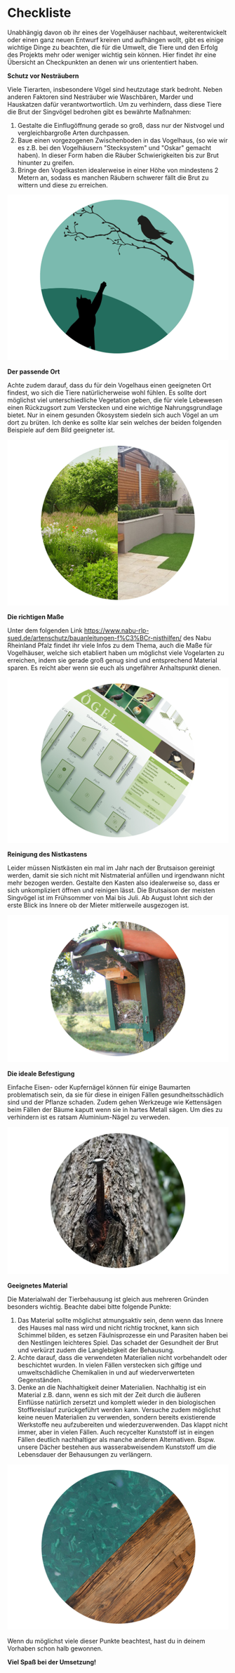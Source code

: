 # Checkliste

Unabhängig davon ob ihr eines der Vogelhäuser nachbaut, weiterentwickelt oder einen ganz neuen Entwurf kreiren und aufhängen wollt, gibt es einige wichtige Dinge zu beachten, die für die Umwelt, die Tiere und den Erfolg des Projekts mehr oder weniger wichtig sein können. 
Hier findet ihr eine Übersicht an Checkpunkten an denen wir uns oriententiert haben. 

__Schutz vor Nesträubern__

Viele Tierarten, insbesondere Vögel sind heutzutage stark bedroht. Neben anderen Faktoren sind Nesträuber wie Waschbären, Marder und Hauskatzen dafür verantwortwortlich. Um zu verhindern, dass diese Tiere die Brut der Singvögel bedrohen gibt es bewährte Maßnahmen:

1. Gestalte die Einflugöffnung gerade so groß, dass nur der Nistvogel und vergleichbargroße Arten durchpassen.
2. Baue einen vorgezogenen Zwischenboden in das Vogelhaus, (so wie wir es z.B. bei den Vogelhäusern "Stecksystem" und "Oskar" gemacht haben).
   In dieser Form haben die Räuber Schwierigkeiten bis zur Brut hinunter zu greifen. 
4. Bringe den Vogelkasten idealerweise in einer Höhe von mindestens 2 Metern an, sodass es manchen Räubern schwerer fällt die Brut zu wittern und 
diese zu erreichen.

![](Checkliste4.jpg)

__Der passende Ort__

Achte zudem darauf, dass du für dein Vogelhaus einen geeigneten Ort findest, wo sich die Tiere natürlicherweise wohl fühlen. 
Es sollte dort möglichst viel unterschiedliche Vegetation geben, die für viele Lebewesen einen Rückzugsort zum Verstecken und eine wichtige Nahrungsgrundlage bietet. Nur in einem gesunden Ökosystem siedeln sich auch Vögel an um dort zu brüten. Ich denke es sollte klar sein welches der beiden folgenden Beispiele auf dem Bild geeigneter ist.  

![](Checkliste0.jpg)

__Die richtigen Maße__

Unter dem folgenden Link https://www.nabu-rlp-sued.de/artenschutz/bauanleitungen-f%C3%BCr-nisthilfen/ 
des Nabu Rheinland Pfalz findet ihr viele Infos zu dem Thema, auch die Maße für Vogelhäuser, welche sich etabliert haben um möglichst viele Vogelarten zu erreichen, indem sie gerade groß genug sind und entsprechend Material sparen. Es reicht aber wenn sie euch als ungefährer Anhaltspunkt dienen. 

![](Checkliste1.jpg)

__Reinigung des Nistkastens__

Leider müssen Nistkästen ein mal im Jahr nach der Brutsaison gereinigt werden, damit sie sich nicht mit Nistmaterial anfüllen und irgendwann nicht mehr bezogen werden. Gestalte den Kasten also idealerweise so, dass er sich unkompliziert öffnen und reinigen lässt. Die Brutsaison der meisten Singvögel ist im Frühsommer von Mai bis Juli. Ab August lohnt sich der erste Blick ins Innere ob der Mieter mitlerweile ausgezogen ist. 

![](Checkliste6.jpg)

__Die ideale Befestigung__

Einfache Eisen- oder Kupfernägel können für einige Baumarten problematisch sein, da sie für diese in einigen Fällen gesundheitsschädlich sind und der Pflanze schaden. Zudem gehen Werkzeuge wie Kettensägen beim Fällen der Bäume kaputt wenn sie in hartes Metall sägen. Um dies zu verhindern ist es ratsam Aluminium-Nägel zu verweden.   

![](Checkliste3.jpg)

__Geeignetes Material__

Die Materialwahl der Tierbehausung ist gleich aus mehreren Gründen besonders wichtig. Beachte dabei bitte folgende Punkte: 

1. Das Material sollte möglichst atmungsaktiv sein, denn wenn das Innere des Hauses mal nass wird und nicht richtig trocknet, kann sich Schimmel bilden, es setzen Fäulnisprozesse ein und Parasiten haben bei den Nestlingen leichteres Spiel. Das schadet der Gesundheit der Brut und verkürzt zudem die Langlebigkeit der Behausung.
2. Achte darauf, dass die verwendeten Materialien nicht vorbehandelt oder beschichtet wurden. In vielen Fällen verstecken sich giftige und umweltschädliche Chemikalien in und auf wiederverwerteten Gegenständen.
3. Denke an die Nachhaltigkeit deiner Materialien. Nachhaltig ist ein Material z.B. dann, wenn es sich mit der Zeit durch die äußeren Einflüsse natürlich zersetzt und komplett wieder in den biologischen Stoffkreislauf zurückgeführt werden kann. Versuche zudem möglichst keine neuen Materialien zu verwenden, sondern bereits existierende Werkstoffe neu aufzubereiten und wiederzuverwenden. Das klappt nicht immer, aber in vielen Fällen. Auch recycelter Kunststoff ist in eingen Fällen deutlich nachhaltiger als manche anderen Alternativen. Bspw. unsere Dächer bestehen aus wasserabweisendem Kunststoff um die Lebensdauer der Behausungen zu verlängern. 

![](Checkliste5.jpg)

Wenn du möglichst viele dieser Punkte beachtest, hast du in deinem Vorhaben schon halb gewonnen.

__Viel Spaß bei der Umsetzung!__ 







